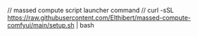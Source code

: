 // massed compute script launcher command //
curl -sSL https://raw.githubusercontent.com/Elthibert/massed-compute-comfyui/main/setup.sh | bash
